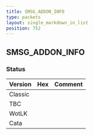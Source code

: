 ```yaml
---
title: SMSG_ADDON_INFO
type: packets
layout: single_markdown_in_list
position: 752
---
```


## SMSG_ADDON_INFO

### Status

Version | Hex | Comment
---------- | ---------- | ---------- 
Classic |  |  
TBC |  |  
WotLK |  |  
Cata |  |  
